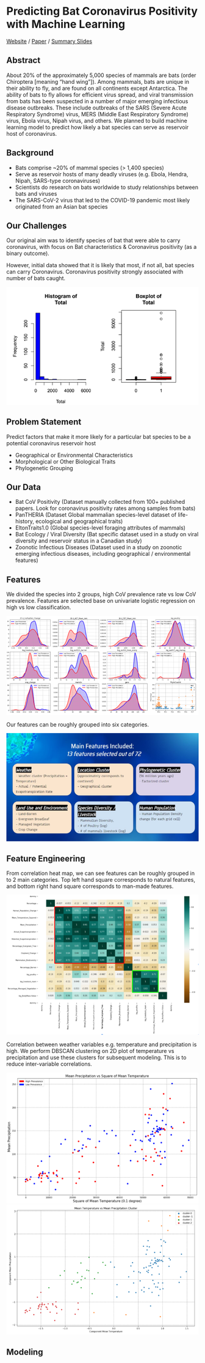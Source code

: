 # Predicting Bat Coronavirus Positivity with Machine Learning

[Website](https://bat-cov-positivity.org/home/) / [Paper](https://docs.google.com/document/d/1FLlotUx1XfFxBzky489_72njXnUz16bHtqIj62QFxO0/edit?usp=sharing) / [Summary Slides](https://docs.google.com/presentation/d/13Ot_wj25HCAfJi9_KOllAUaPXitvok93bEULxCFregQ/edit?usp=sharing)

## Abstract

About 20% of the approximately 5,000 species of mammals are bats (order Chiroptera [meaning “hand wing”]). Among mammals, bats are unique in their ability to fly, and are found on all continents except Antarctica. The ability of bats to fly allows for efficient virus spread, and viral transmission from bats has been suspected in a number of major emerging infectious disease outbreaks. These include outbreaks of the SARS (Severe Acute Respiratory Syndrome) virus, MERS (Middle East Respiratory Syndrome) virus, Ebola virus, Nipah virus, and others. We planned to build machine learning model to predict how likely a bat species can serve as reservoir host of coronavirus.

## Background

- Bats comprise ~20% of mammal species (> 1,400 species)
- Serve as reservoir hosts of many deadly viruses (e.g. Ebola, Hendra, Nipah, SARS-type coronaviruses)
- Scientists do research on bats worldwide to study relationships between bats and viruses
- The SARS-CoV-2 virus that led to the COVID-19 pandemic most likely originated from an Asian bat species

## Our Challenges

Our original aim was to identify species of bat that were able to carry coronavirus, with focus on Bat characteristics & Coronavirus positivity (as a binary outcome).

However, initial data showed that it is likely that most, if not all, bat species can carry Coronavirus. Coronavirus positivity strongly associated with number of bats caught.

![total](img/Total.png)

## Problem Statement

Predict factors that make it more likely for a particular bat species to be a potential coronavirus reservoir host

- Geographical or Environmental Characteristics
- Morphological or Other Biological Traits
- Phylogenetic Grouping

## Our Data

- Bat CoV Positivity (Dataset manually collected from 100+ published papers. Look for coronavirus positivity rates among samples from bats)
- PanTHERIA (Dataset Global mammalian species-level dataset of life-history, ecological and geographical traits)
- EltonTraits1.0 (Global species-level foraging attributes of mammals)
- Bat Ecology / Viral Diversity (Bat specific dataset used in a study on viral diversity and reservoir status in a Canadian study)
- Zoonotic Infectious Diseases (Dataset used in a study on zoonotic emerging infectious diseases, including geographical / environmental features)

## Features

We divided the species into 2 groups, high CoV prevalence rate vs low CoV prevalence. Features are selected base on univariate logistic regression on high vs low classification.

![features](img/Density_Plot.png)

Our features can be roughly grouped into six categories.

![features2](img/MainFeatures.jpg)

## Feature Engineering

From correlation heat map, we can see features can be roughly grouped in to 2 main categories. Top left hand square corresponds to natural features, and bottom right hand square corresponds to man-made features.

![heatmap](img/Feature-correlation.png)

Correlation between weather variables e.g. temperature and precipitation is high. We perform DBSCAN clustering on 2D plot of temperature vs precipitation and use these clusters for subsequent modeling. This is to reduce inter-variable correlations.

![weather1](img/weather1.png)
![weather1](img/weather2.png)

## Modeling